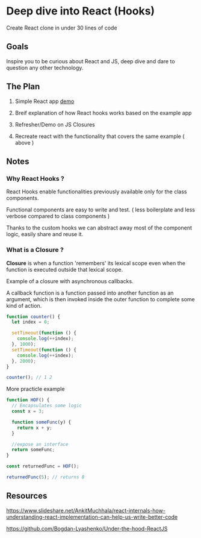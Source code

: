 # Deep dive into React (Hooks)

Create React clone in under 30 lines of code

## Goals

Inspire you to be curious about React and JS, deep dive and dare to question any other technology.

## The Plan

1. Simple React app [demo](https://codesandbox.io/s/react-clone-demo-example-bllzih?file=/src/App.js)

2. Breif explanation of how React hooks works based on the example app

3. Refresher/Demo on JS Closures

4. Recreate react with the functionality that covers the same example ( above )

## Notes

### Why React Hooks ?

React Hooks enable functionalities previously available only for the class components.

Functional components are easy to write and test. ( less boilerplate and less verbose compared to class components )

Thanks to the custom hooks we can abstract away most of the component logic, easily share and reuse it.

### What is a Closure ?

**Closure** is when a function 'remembers' its lexical scope even when the function is executed outside that lexical scope.

Example of a closure with asynchronous callbacks.

A callback function is a function passed into another function as an argument, which is then invoked inside the outer function to complete some kind of action.

```js
function counter() {
  let index = 0;

  setTimeout(function () {
    console.log(++index);
  }, 1000);
  setTimeout(function () {
    console.log(++index);
  }, 2000);
}

counter(); // 1 2
```

More practicle example

```js
function HOF() {
  // Encapsulates some logic
  const x = 3;

  function someFunc(y) {
    return x + y;
  }

  //expose an interface
  return someFunc;
}

const returnedFunc = HOF();

returnedFunc(5); // returns 8
```

## Resources

<https://www.slideshare.net/AnkitMuchhala/react-internals-how-understanding-react-implementation-can-help-us-write-better-code>

<https://github.com/Bogdan-Lyashenko/Under-the-hood-ReactJS>
